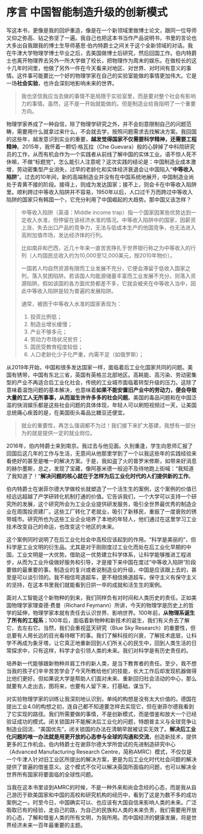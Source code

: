 # 序言 中国智能制造升级的创新模式

写这本书，更像是我的回炉重造，像是在一个新领域里做博士论文，跟同一位导师又仰之弥高、钻之弥坚了一遍。我自己也把这本书当作产品说明书，书里的言论也大多出自我跟我的博士生导师基思·伯内特爵士之间关于这个全新领域的对话。我在牛津大学物理学博士毕业之后，去美国做博士后研究，然后回国工作。伯内特爵士也离开物理界去另外一所大学做了校长，把物理作为周末的娱乐。在做校长的这十几年时间里，他做了另外一件在今天看来对地区、对世界、对时间有意义的事情。这件事可能要比一个好的物理学家在自己的实验室能做的事情更加伟大。它是一场**社会实验**，也许会深刻地影响未来的世界。

> 我也坚信我应当去做的事情不是局限于实验室里，而是要对整个社会有影响力的事情。虽然，这不是一开始就能做的。但是制造业给我指明了一个重要方向。

物理学家养成了一种自信，除了物理学研究之外，并不会刻意限制自己的问题范畴，需要用什么就拿过来什么，不会就去学，按照问题需求去找解决方案。我回国的这些年，越发意识到实业的重要，**越发觉得国家不仅需要科学精神，还需要工程精神**。2015年，我怀着一颗切·格瓦拉（Che Guevara）般的心辞掉了中科院研究员的工作，从而有机会作为一个实践者从前线了解中国的实体工业。语不惊人死不休嘛，不做“标题党”，怎么能引人注意呢？这次实践的结论是：中国制造业成本激增，劳动密集型产业消失，过早的老龄化和实体经济衰退会让中国陷入“**中等收入陷阱**”。过去的10年间，新的高端制造业并没有在中国系统地展开，中国制造业尚处于青黄不接的阶段。接得上，则成为发达国家；接不上，则会卡在中等收入陷阱里。顺利跨过中等收入陷阱并不容易，1950年以后，人口过千万而跨过中等收入陷阱的国家只有韩国一个，它充分利用了中国崛起的大趋势。那中国又该怎样？

> 中等收入陷阱（英语：Middle income trap）指一个国家因某些优势达到一定收入水准，但停留在该经济水准的情况。中等收入陷阱中的国家，因薪资上涨，失去出口产品的竞争力，无法与低成本生产的他国竞争，也无法进入高附加值市场，发达经济体的行列。
>
> 比如南非和巴西，近几十年来一直苦苦挣扎于世界银行称之为中等收入的行列（人均国民总收入约为10,000至12,000美元，按2010年物价）。
>
> 一国若人均自然资源有限而工业发展不充分，它便会滞留于低收入国家之列，落入贫困陷阱。若该国人均能源储量丰富而工业发展不充分，则落入资源陷阱。假如该国的各方面优势都差不多，它就会被夹在中等收入当中，因此中等收入陷阱是较为普遍的发展陷阱。
>
> 通常，被困于中等收入水准的国家表现为：
>
>1. 投资比例低；
> 2. 制造业增长缓慢；
> 3. 产业不够多元；
> 4. 劳动力市场状况贫穷；
> 5. 国民受教育程度较低；
> 6. 人口老龄化少子化严重，内需不足（如俄罗斯）；

从2019年开始，中国和很多发达国家一样，面临着后工业化国家共同的问题。美国有锈带，中国有东北三省，英国有英格兰北部地区。高耗能、高污染、劳动密集型的产业不再适合后工业化社会，传统的工业城市面临着转型升级的压力。这除了意味着温饱问题的基本解决，也意味着**如果不能安置旧产业中的劳动力，便会导致大量的工人无所事事，从而滋生许许多多的社会问题**。美国的毒品问题和在中国泛滥的快消娱乐都是这些社会问题的具体体现，年轻人可以刷短视频过一天，让美国总统痛心疾首的是，在美国街头毒品比糖豆还便宜。

> 就业的重要性，再怎么强调都不为过！我们接下来扩大基建，我想有一部分为的就是提供一定的就业岗位。

2016年，伯内特爵士来到南京。我过去与他见面。久别重逢，学生向恩师汇报了回国后这几年的工作与生活，无意间从他那里学到了一个以我这些年的实践经验来看绝好的甚至是唯一的解决方案。于是，我如盗了火的普罗米修斯，如带来好消息的赫尔墨斯，总之，发现了宝藏，像阿基米德一般迫不及待地跑上街喊：“我知道了我知道了！”**解决问题的核心就在于怎样为后工业化时代的人们提供新的工作**。

伯内特爵士在谢菲尔德大学做校长就塑造了一个活生生的案例，这个案例的价值已经远远超越了产学研转化机制打通的价值。它告诉我们，一个大学可以支持一个研究所的发展，这个研究所会为工业企业提供研发服务，吸引全世界最优秀的制造企业在周围投资建厂。这些工厂转化了老就业，吸引了新移民，重振了一度衰败的锈带城市。研究所也为这些工业企业培养了本地的年轻人，他们通过在这里学习工业技术改变自己的命运，也改变这个地区的未来。

这个案例同时说明了在后工业化社会中高校应该起到的作用。“科学是美丽的”，但科学是工业文明的衍生品。尤其是对于刚刚度过工业化而处在后工业化早期的中国，工业文明是一大优势。借助这一优势建立科学体系，让科学能够推进工程进步，从而为工业升级做好服务和引导，才是接下来中国在度过“中等收入陷阱”阶段要做的最重要的事。制造业的复兴或者说制造业的升级，中国是应该跟上去的，甚至是可以谈引领的。我不相信弯道超车，更不相信换道超车。保守主义有保守主义的坚持，在这本书里我们就能看到日拱一卒的成就和活生生的案例。

面对人工智能这个新物种的到来，我们同样负有对时间和人类历史的责任。正如美国物理学家理查德·费曼（Richard Feymann）所讲，今天的物理学是历史上的哲学的延伸，物理学家本就有责任去认识世界、影响世界。100年前，**从物理系诞生了所有的工程系**；100年后，面临着新物种和新技术的诞生，我们有义务去了解它，去左右它。当然，我们会重视蓝天研究（Blue Sky Research）的重要性，但总要有人用长远的目光看待眼下的事。我们了解科技的兴衰，了解技术底层，让科学不再成为象牙塔，让它真正地重新回到人们所关心的民生中，回到人类生活的日常探求中，只有这样，科学才会引领人类的未来。我们对科学是有历史责任的。

培养新一代能够跟新物种并肩工作的新人类，是当下教育者的责任。至少，我不想当我的孩子们辛辛苦苦学会了今天所教给他们的技能，长大工作后却发现机器做得比他们更好。但如果说大学是帮助人们面对未来、重新回归社会活动的中心，那么就要有人走出去，图将来，也要有人留下来，打基础，谋当下。

对实验物理学家的训练让我深刻地认识到，单纯的构想是没有太大价值的。德国在提出工业4.0的构想之初，连自己都不知道要怎样去实现它，但在谢菲尔德我看到了它实现的路径。我们所需要做的事情，不是创新模式，而是借鉴和放大一个已经验证成功的模式。闭关锁国并不能解决后工业化的问题，特朗普主义与全球竞争让制造业回流、“美国优先”，闭关锁国的办法在清朝早就被证实无效了。**解决后工业化问题的唯一办法就是用更开放的心态参与全球的沟通和交流**，创造新技术，提供更多的工作机会。伯内特爵士在谢菲尔德大学所尝试的先进制造研究中心（Advanced Manufacturing Research Centre，简称AMRC）模式，不仅仅是一个牛津人针对旧工业区所提出的解决方案，更是为后工业化时代社会问题的解决提供了普遍的借鉴意义。这个模式不仅可以解决英国所面临的问题，也可以解决全世界所有国家将要面临的全球性问题。

当我在这本书里谈到AMRC的时候，不是一种外来和尚会念经的心态，而是我从自己游历于欧美国家和中国的高校和研究机构的经历中，看到了这是为数不多的成功案例之一。时至今日，中国确实可以、也应该有大国自信来影响人类的未来。广泛吸取已有的经验，走自己的路，为自己的民族和人类的未来负责，我们需要用开放的心态，了解和借鉴人类的所有文明，为我所用。而中国经济的健康发展，将是世界经济未来一百年最重要的主题。